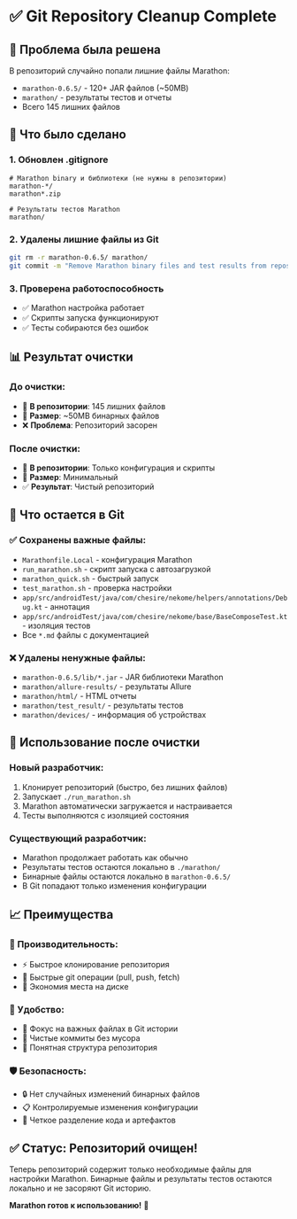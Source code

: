 # ✅ Git Repository Cleanup Complete

## 🚨 Проблема была решена
В репозиторий случайно попали лишние файлы Marathon:
- `marathon-0.6.5/` - 120+ JAR файлов (~50MB)
- `marathon/` - результаты тестов и отчеты
- Всего 145 лишних файлов

## 🧹 Что было сделано

### 1. Обновлен .gitignore
```gitignore
# Marathon binary и библиотеки (не нужны в репозитории)
marathon-*/
marathon*.zip

# Результаты тестов Marathon
marathon/
```

### 2. Удалены лишние файлы из Git
```bash
git rm -r marathon-0.6.5/ marathon/
git commit -m "Remove Marathon binary files and test results from repository"
```

### 3. Проверена работоспособность
- ✅ Marathon настройка работает
- ✅ Скрипты запуска функционируют
- ✅ Тесты собираются без ошибок

## 📊 Результат очистки

### До очистки:
- 📁 **В репозитории**: 145 лишних файлов
- 💾 **Размер**: ~50MB бинарных файлов
- ❌ **Проблема**: Репозиторий засорен

### После очистки:
- 📁 **В репозитории**: Только конфигурация и скрипты
- 💾 **Размер**: Минимальный
- ✅ **Результат**: Чистый репозиторий

## 📝 Что остается в Git

### ✅ Сохранены важные файлы:
- `Marathonfile.Local` - конфигурация Marathon
- `run_marathon.sh` - скрипт запуска с автозагрузкой
- `marathon_quick.sh` - быстрый запуск
- `test_marathon.sh` - проверка настройки
- `app/src/androidTest/java/com/chesire/nekome/helpers/annotations/Debug.kt` - аннотация
- `app/src/androidTest/java/com/chesire/nekome/base/BaseComposeTest.kt` - изоляция тестов
- Все `*.md` файлы с документацией

### ❌ Удалены ненужные файлы:
- `marathon-0.6.5/lib/*.jar` - JAR библиотеки Marathon
- `marathon/allure-results/` - результаты Allure
- `marathon/html/` - HTML отчеты
- `marathon/test_result/` - результаты тестов
- `marathon/devices/` - информация об устройствах

## 🚀 Использование после очистки

### Новый разработчик:
1. Клонирует репозиторий (быстро, без лишних файлов)
2. Запускает `./run_marathon.sh` 
3. Marathon автоматически загружается и настраивается
4. Тесты выполняются с изоляцией состояния

### Существующий разработчик:
- Marathon продолжает работать как обычно
- Результаты тестов остаются локально в `./marathon/`
- Бинарные файлы остаются локально в `marathon-0.6.5/`
- В Git попадают только изменения конфигурации

## 📈 Преимущества

### 🎯 Производительность:
- ⚡ Быстрое клонирование репозитория
- 🚀 Быстрые git операции (pull, push, fetch)
- 💾 Экономия места на диске

### 🔧 Удобство:
- 🎯 Фокус на важных файлах в Git истории
- 🧹 Чистые коммиты без мусора
- 📝 Понятная структура репозитория

### 🛡️ Безопасность:
- 🔒 Нет случайных изменений бинарных файлов
- 📋 Контролируемые изменения конфигурации
- 🎯 Четкое разделение кода и артефактов

## ✅ Статус: Репозиторий очищен!

Теперь репозиторий содержит только необходимые файлы для настройки Marathon. Бинарные файлы и результаты тестов остаются локально и не засоряют Git историю.

**Marathon готов к использованию!** 🎉

